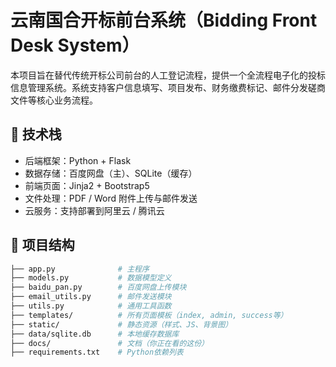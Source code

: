 # 云南国合开标前台系统（Bidding Front Desk System）

本项目旨在替代传统开标公司前台的人工登记流程，提供一个全流程电子化的投标信息管理系统。系统支持客户信息填写、项目发布、财务缴费标记、邮件分发磋商文件等核心业务流程。

## 🔧 技术栈

- 后端框架：Python + Flask
- 数据存储：百度网盘（主）、SQLite（缓存）
- 前端页面：Jinja2 + Bootstrap5
- 文件处理：PDF / Word 附件上传与邮件发送
- 云服务：支持部署到阿里云 / 腾讯云

## 📂 项目结构

```bash
├── app.py              # 主程序
├── models.py           # 数据模型定义
├── baidu_pan.py        # 百度网盘上传模块
├── email_utils.py      # 邮件发送模块
├── utils.py            # 通用工具函数
├── templates/          # 所有页面模板（index, admin, success等）
├── static/             # 静态资源（样式、JS、背景图）
├── data/sqlite.db      # 本地缓存数据库
├── docs/               # 文档（你正在看的这份）
├── requirements.txt    # Python依赖列表


